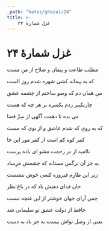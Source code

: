 ```yaml
---
_path: "hafez/ghazal/24"
title: >-
    غزل شمارهٔ ۲۴
---
```

# غزل شمارهٔ ۲۴

<div class="b" id="bn1"><div class="m1"><p>مطلب طاعت و پیمان و صلاح از منِ مست</p></div>
<div class="m2"><p>که به پیمانه کشی شهره شدم روز الست</p></div></div>
<div class="b" id="bn2"><div class="m1"><p>من همان دم که وضو ساختم از چشمه عشق</p></div>
<div class="m2"><p>چارتکبیر زدم یکسره بر هر چه که هست</p></div></div>
<div class="b" id="bn3"><div class="m1"><p>می بده تا دهمت آگهی از سِرِّ قضا</p></div>
<div class="m2"><p>که به رویِ که شدم عاشق و از بوی که مست</p></div></div>
<div class="b" id="bn4"><div class="m1"><p>کمر کوه کم است از کمر مور این جا</p></div>
<div class="m2"><p>ناامید از در رحمت مشو ای باده پرست</p></div></div>
<div class="b" id="bn5"><div class="m1"><p>به جز آن نرگس مستانه که چشمش مَرِساد</p></div>
<div class="m2"><p>زیر این طارِم فیروزه کسی خوش ننشست</p></div></div>
<div class="b" id="bn6"><div class="m1"><p>جان فدای دهنش باد که در باغ نظر</p></div>
<div class="m2"><p>چمن آرای جهان خوشتر از این غنچه نبست</p></div></div>
<div class="b" id="bn7"><div class="m1"><p>حافظ از دولت عشق تو سلیمانی شد</p></div>
<div class="m2"><p>یعنی از وصل تواش نیست به جز باد به دست</p></div></div>
